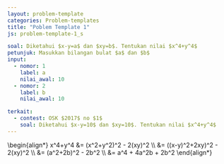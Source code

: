 ```yaml
---
layout: problem-template
categories: Problem-templates
title: "Poblem Template 1"
js: problem-template-1_s

soal: Diketahui $x-y=a$ dan $xy=b$. Tentukan nilai $x^4+y^4$
petunjuk: Masukkan bilangan bulat $a$ dan $b$
input:
  - nomor: 1
    label: a
    nilai_awal: 10
  - nomor: 2
    label: b
    nilai_awal: 10

terkait:
  - contest: OSK $2017$ no $1$
    soal: Diketahui $x-y=10$ dan $xy=10$. Tentukan nilai $x^4+y^4$
---
```


<p><span class="m-d">
    \begin{align*}
        x^4+y^4 &= (x^2+y^2)^2 - 2(xy)^2 \\
        &= ((x-y)^2+2xy)^2 - 2(xy)^2 \\
        &= (a^2+2b)^2 - 2b^2 \\
        &= a^4 + 4a^2b + 2b^2
      \end{align*}
</span></p>
